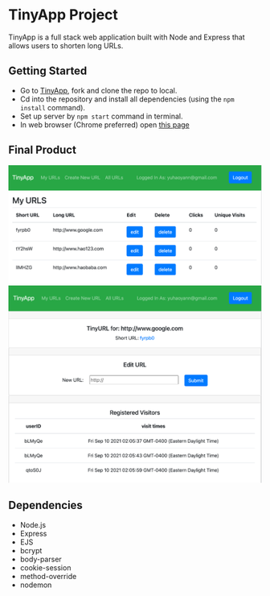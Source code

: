 # TinyApp Project

TinyApp is a full stack web application built with Node and Express that allows users to shorten long URLs.

## Getting Started

- Go to [TinyApp](https://github.com/yuhaoyann/tinyapp), fork and clone the repo to local.
- Cd into the repository and install all dependencies (using the `npm install` command).
- Set up server by `npm start` command in terminal.
- In web browser (Chrome preferred) open [this page](http://localhost:8080/urls)

## Final Product

!["main page"](https://github.com/yuhaoyann/tinyapp/blob/master/docs/urls-page.png)
!["edit page"](https://github.com/yuhaoyann/tinyapp/blob/master/docs/urls-edit.png)

## Dependencies

- Node.js
- Express
- EJS
- bcrypt
- body-parser
- cookie-session
- method-override
- nodemon